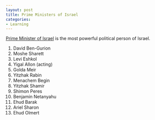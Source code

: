 ```yaml
---
layout: post
title: Prime Ministers of Israel
categories:
- Learning
---
```



[Prime Minister of Israel](http://en.wikipedia.org/wiki/Prime_Minister_of_Israel) is the most powerful political person of Israel.

1. David Ben-Gurion
2. Moshe Sharett
3. Levi Eshkol
4. Yigal Allon (acting)
5. Golda Meir
6. Yitzhak Rabin
7. Menachem Begin
8. Yitzhak Shamir
9. Shimon Peres
10. Benjamin Netanyahu
11. Ehud Barak
12. Ariel Sharon
13. Ehud Olmert
